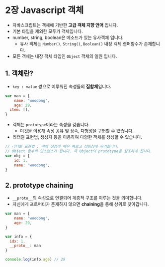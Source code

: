 # 2장 Javascript 객체

- 자바스크립트는 객체에 기반한 **고급 객체 지향 언어** 입니다.
- 기본 타입을 제외한 모두가 객체입니다.
- number, string, boolean은 메소드가 있는 유사객체 입니다.
  - 유사 객체는 `Number()`, `String()`, `Boolean()` 내장 객체 랩퍼함수가 존재합니다.
- 모든 객체는 내장 객체 타입인 `Object` 객체의 일원 입니다.



## 1. 객체란?

- `key : value` 쌍으로 이루워진 속성들의 **집합체**입니다.

```js
var man = {
	name: "woodong",
	age: 29,
  item: [],
}
```

- 객체는 `prototype`이라는 속성을 갖습니다.
  - 이것을 이용해 속성 공유 및 상속, 다형성을 구현할 수 있습니다.
- 리터럴 표현법, 생성자 등을 이용하여 다양한 객체를 생성할 수 있습니다.

```js
// 리터럴 표현법 : 객체 생성이 매우 빠르고 성능상에 유리합니다.
// Object 함수의 인스턴스가 됩니다. 즉 Object의 prototype을 참조하게 됩니다.
var obj = {
	id: 1,
	name: "woodong",
}
```



## 2. prototype chaining

- `__proto__`의 속성으로 연결되어 계층적 구조를 이루는 것을 의미합니다.
- 자신에게 프로퍼티가 존재하지 않으면 **chaining**을 통해 상위로 찾아갑니다.

```js
var man = {
	name: "woodong",
	age: 29,
}

var info = {
  idx: 1,
  __proto__: man
}

console.log(info.age) // 29
```

